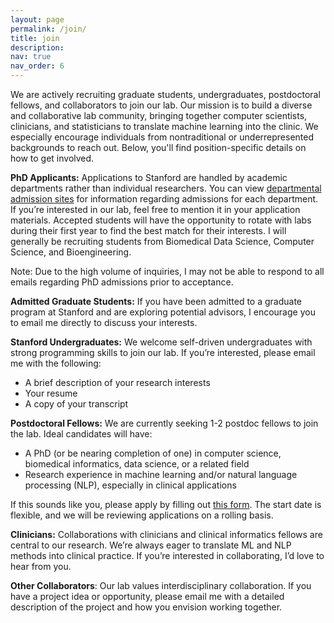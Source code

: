 ```yaml
---
layout: page
permalink: /join/
title: join
description: 
nav: true
nav_order: 6
---
```


We are actively recruiting graduate students, undergraduates, postdoctoral fellows, and collaborators to join our lab. Our mission is to build a diverse and collaborative lab community, bringing together computer scientists, clinicians, and statisticians to translate machine learning into the clinic. We especially encourage individuals from nontraditional or underrepresented backgrounds to reach out. Below, you'll find position-specific details on how to get involved.

**PhD Applicants:** Applications to Stanford are handled by academic departments rather than individual researchers. You can view [departmental admission sites](https://gradadmissions.stanford.edu/explore-programs) for information regarding admissions for each department. If you’re interested in our lab, feel free to mention it in your application materials. Accepted students will have the opportunity to rotate with labs during their first year to find the best match for their interests. I will generally be recruiting students from Biomedical Data Science, Computer Science, and Bioengineering. 

Note: Due to the high volume of inquiries, I may not be able to respond to all emails regarding PhD admissions prior to acceptance.

**Admitted Graduate Students:** If you have been admitted to a graduate program at Stanford and are exploring potential advisors, I encourage you to email me directly to discuss your interests.

**Stanford Undergraduates:** We welcome self-driven undergraduates with strong programming skills to join our lab. If you’re interested, please email me with the following:

- A brief description of your research interests
- Your resume
- A copy of your transcript

**Postdoctoral Fellows:** We are currently seeking 1-2 postdoc fellows to join the lab. Ideal candidates will have:

- A PhD (or be nearing completion of one) in computer science, biomedical informatics, data science, or a related field
- Research experience in machine learning and/or natural language processing (NLP), especially in clinical applications

If this sounds like you, please apply by filling out [this form](https://bit.ly/alsentzerlab-app). The start date is flexible, and we will be reviewing applications on a rolling basis.

**Clinicians:** Collaborations with clinicians and clinical informatics fellows are central to our research. We’re always eager to translate ML and NLP methods into clinical practice. If you’re interested in collaborating, I’d love to hear from you.

**Other Collaborators**: Our lab values interdisciplinary collaboration. If you have a project idea or opportunity, please email me with a detailed description of the project and how you envision working together.




